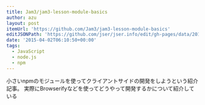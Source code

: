 ```yaml
---
title: Jam3/jam3-lesson-module-basics
author: azu
layout: post
itemUrl: 'https://github.com/Jam3/jam3-lesson-module-basics'
editJSONPath: 'https://github.com/jser/jser.info/edit/gh-pages/data/2015/04/index.json'
date: '2015-04-02T06:10:50+00:00'
tags:
  - JavaScript
  - node.js
  - npm
---
```

小さいnpmのモジュールを使ってクライアントサイドの開発をしようという紹介記事。
実際にBrowserifyなどを使ってどうやって開発するかについて紹介している

